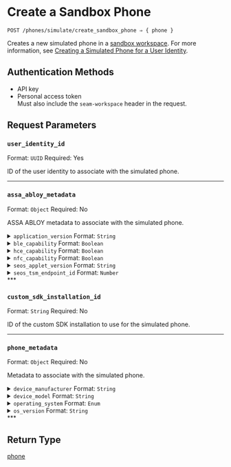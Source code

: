 # Create a Sandbox Phone

```
POST /phones/simulate/create_sandbox_phone ⇒ { phone }
```

Creates a new simulated phone in a [sandbox workspace](../../../core-concepts/workspaces/README.md#sandbox-workspaces). For more information, see [Creating a Simulated Phone for a User Identity](../../../capability-guides/mobile-access/developing-in-a-sandbox-workspace.md#creating-a-simulated-phone-for-a-user-identity).

## Authentication Methods

- API key
- Personal access token
  <br>Must also include the `seam-workspace` header in the request.

## Request Parameters

### `user_identity_id`

Format: `UUID`
Required: Yes

ID of the user identity to associate with the simulated phone.

***

### `assa_abloy_metadata`

Format: `Object`
Required: No

ASSA ABLOY metadata to associate with the simulated phone.

<details>

<summary><code>application_version</code> Format: <code>String</code></summary>

Application version that you want to use for the simulated phone.
</details>
<details>

<summary><code>ble_capability</code> Format: <code>Boolean</code></summary>

Indicates whether the simulated phone should have Bluetooth low energy (BLE) capability.
</details>
<details>

<summary><code>hce_capability</code> Format: <code>Boolean</code></summary>

Indicates whether the simulated phone should have host card emulation (HCE) capability.
</details>
<details>

<summary><code>nfc_capability</code> Format: <code>Boolean</code></summary>

Indicates whether the simulated phone should have near-field communication (NFC) capability.
</details>
<details>

<summary><code>seos_applet_version</code> Format: <code>String</code></summary>

SEOS applet version that you want to use for the simulated phone.
</details>
<details>

<summary><code>seos_tsm_endpoint_id</code> Format: <code>Number</code></summary>

ID of the SEOS trusted service manager (TSM) endpoint that you want to use for the simulated phone.
</details>
***

### `custom_sdk_installation_id`

Format: `String`
Required: No

ID of the custom SDK installation to use for the simulated phone.

***

### `phone_metadata`

Format: `Object`
Required: No

Metadata to associate with the simulated phone.

<details>

<summary><code>device_manufacturer</code> Format: <code>String</code></summary>

Manufacturer that you want to use for the simulated phone.
</details>
<details>

<summary><code>device_model</code> Format: <code>String</code></summary>

Device model that you want to use for the simulated phone.
</details>
<details>

<summary><code>operating_system</code> Format: <code>Enum</code></summary>

Mobile operating system that you want to use for the simulated phone.

Possible enum values:
- `android`
- `ios`
</details>
<details>

<summary><code>os_version</code> Format: <code>String</code></summary>

Mobile operating system version that you want to use for the simulated phone.
</details>
***

## Return Type

[phone](./)

